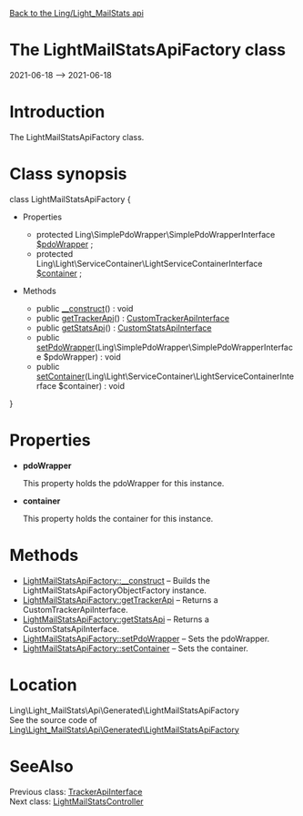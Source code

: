 [Back to the Ling/Light_MailStats api](https://github.com/lingtalfi/Light_MailStats/blob/master/doc/api/Ling/Light_MailStats.md)



The LightMailStatsApiFactory class
================
2021-06-18 --> 2021-06-18






Introduction
============

The LightMailStatsApiFactory class.



Class synopsis
==============


class <span class="pl-k">LightMailStatsApiFactory</span>  {

- Properties
    - protected Ling\SimplePdoWrapper\SimplePdoWrapperInterface [$pdoWrapper](#property-pdoWrapper) ;
    - protected Ling\Light\ServiceContainer\LightServiceContainerInterface [$container](#property-container) ;

- Methods
    - public [__construct](https://github.com/lingtalfi/Light_MailStats/blob/master/doc/api/Ling/Light_MailStats/Api/Generated/LightMailStatsApiFactory/__construct.md)() : void
    - public [getTrackerApi](https://github.com/lingtalfi/Light_MailStats/blob/master/doc/api/Ling/Light_MailStats/Api/Generated/LightMailStatsApiFactory/getTrackerApi.md)() : [CustomTrackerApiInterface](https://github.com/lingtalfi/Light_MailStats/blob/master/doc/api/Ling/Light_MailStats/Api/Custom/Interfaces/CustomTrackerApiInterface.md)
    - public [getStatsApi](https://github.com/lingtalfi/Light_MailStats/blob/master/doc/api/Ling/Light_MailStats/Api/Generated/LightMailStatsApiFactory/getStatsApi.md)() : [CustomStatsApiInterface](https://github.com/lingtalfi/Light_MailStats/blob/master/doc/api/Ling/Light_MailStats/Api/Custom/Interfaces/CustomStatsApiInterface.md)
    - public [setPdoWrapper](https://github.com/lingtalfi/Light_MailStats/blob/master/doc/api/Ling/Light_MailStats/Api/Generated/LightMailStatsApiFactory/setPdoWrapper.md)(Ling\SimplePdoWrapper\SimplePdoWrapperInterface $pdoWrapper) : void
    - public [setContainer](https://github.com/lingtalfi/Light_MailStats/blob/master/doc/api/Ling/Light_MailStats/Api/Generated/LightMailStatsApiFactory/setContainer.md)(Ling\Light\ServiceContainer\LightServiceContainerInterface $container) : void

}




Properties
=============

- <span id="property-pdoWrapper"><b>pdoWrapper</b></span>

    This property holds the pdoWrapper for this instance.
    
    

- <span id="property-container"><b>container</b></span>

    This property holds the container for this instance.
    
    



Methods
==============

- [LightMailStatsApiFactory::__construct](https://github.com/lingtalfi/Light_MailStats/blob/master/doc/api/Ling/Light_MailStats/Api/Generated/LightMailStatsApiFactory/__construct.md) &ndash; Builds the LightMailStatsApiFactoryObjectFactory instance.
- [LightMailStatsApiFactory::getTrackerApi](https://github.com/lingtalfi/Light_MailStats/blob/master/doc/api/Ling/Light_MailStats/Api/Generated/LightMailStatsApiFactory/getTrackerApi.md) &ndash; Returns a CustomTrackerApiInterface.
- [LightMailStatsApiFactory::getStatsApi](https://github.com/lingtalfi/Light_MailStats/blob/master/doc/api/Ling/Light_MailStats/Api/Generated/LightMailStatsApiFactory/getStatsApi.md) &ndash; Returns a CustomStatsApiInterface.
- [LightMailStatsApiFactory::setPdoWrapper](https://github.com/lingtalfi/Light_MailStats/blob/master/doc/api/Ling/Light_MailStats/Api/Generated/LightMailStatsApiFactory/setPdoWrapper.md) &ndash; Sets the pdoWrapper.
- [LightMailStatsApiFactory::setContainer](https://github.com/lingtalfi/Light_MailStats/blob/master/doc/api/Ling/Light_MailStats/Api/Generated/LightMailStatsApiFactory/setContainer.md) &ndash; Sets the container.





Location
=============
Ling\Light_MailStats\Api\Generated\LightMailStatsApiFactory<br>
See the source code of [Ling\Light_MailStats\Api\Generated\LightMailStatsApiFactory](https://github.com/lingtalfi/Light_MailStats/blob/master/Api/Generated/LightMailStatsApiFactory.php)



SeeAlso
==============
Previous class: [TrackerApiInterface](https://github.com/lingtalfi/Light_MailStats/blob/master/doc/api/Ling/Light_MailStats/Api/Generated/Interfaces/TrackerApiInterface.md)<br>Next class: [LightMailStatsController](https://github.com/lingtalfi/Light_MailStats/blob/master/doc/api/Ling/Light_MailStats/Controller/LightMailStatsController.md)<br>
